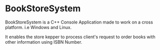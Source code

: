 # BookStoreSystem

BookStoreSystem is a C++ Console Application made to work on a cross platform. i.e Windows and Linux.

It enables the store kepper to process client's request to order books with other information using ISBN Number.
